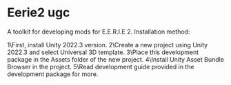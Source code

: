 # Eerie2 ugc
A toolkit for developing mods for E.E.R.I.E 2. Installation method:

1\First, install Unity 2022.3 version.
2\Create a new project using Unity 2022.3 and select Universal 3D template.
3\Place this development package in the Assets folder of the new project.
4\Install Unity Asset Bundle Browser in the project.
5\Read development guide provided in the development package for more.